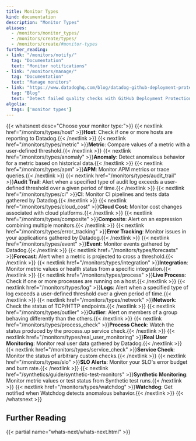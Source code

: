 ```yaml
---
title: Monitor Types
kind: documentation
description: "Monitor Types"
aliases:
  - /monitors/monitor_types/
  - /monitors/create/types/
  - /monitors/create/#monitor-types
further_reading:
- link: "/monitors/notify/"
  tag: "Documentation"
  text: "Monitor notifications"
- link: "/monitors/manage/"
  tag: "Documentation"
  text: "Manage monitors"
- link: "https://www.datadoghq.com/blog/datadog-github-deployment-protection-rules/"
  tag: "Blog"
  text: "Detect failed quality checks with GitHub Deployment Protection Rules and Datadog"
algolia:
  tags: ['monitor types']
---
```


{{< whatsnext desc="Choose your monitor type:">}}
{{< nextlink href="/monitors/types/host" >}}<strong>Host</strong>: Check if one or more hosts are reporting to Datadog.{{< /nextlink >}}
{{< nextlink href="/monitors/types/metric" >}}<strong>Metric</strong>: Compare values of a metric with a user-defined threshold.{{< /nextlink >}}
{{< nextlink href="/monitors/types/anomaly" >}}<strong>Anomaly</strong>: Detect anomalous behavior for a metric based on historical data.{{< /nextlink >}}
{{< nextlink href="/monitors/types/apm" >}}<strong>APM</strong>: Monitor APM metrics or trace queries.{{< /nextlink >}}
{{< nextlink href="/monitors/types/audit_trail" >}}<strong>Audit Trail</strong>: Alert when a specified type of audit log exceeds a user-defined threshold over a given period of time.{{< /nextlink >}}
{{< nextlink href="/monitors/types/ci" >}}<strong>CI</strong>: Monitor CI pipelines and tests data gathered by Datadog.{{< /nextlink >}}
{{< nextlink href="/monitors/types/cloud_cost" >}}<strong>Cloud Cost</strong>: Monitor cost changes associated with cloud platforms.{{< /nextlink >}}
{{< nextlink href="/monitors/types/composite" >}}<strong>Composite</strong>: Alert on an expression combining multiple monitors.{{< /nextlink >}}
{{< nextlink href="/monitors/types/error_tracking" >}}<strong>Error Tracking</strong>: Monitor issues in your applications gathered by Datadog.{{< /nextlink >}}
{{< nextlink href="/monitors/types/event" >}}<strong>Event</strong>: Monitor events gathered by Datadog.{{< /nextlink >}}
{{< nextlink href="/monitors/types/forecasts" >}}<strong>Forecast</strong>: Alert when a metric is projected to cross a threshold.{{< /nextlink >}}
{{< nextlink href="/monitors/types/integration" >}}<strong>Integration</strong>: Monitor metric values or health status from a specific integration.{{< /nextlink >}}
{{< nextlink href="/monitors/types/process" >}}<strong>Live Process</strong>: Check if one or more processes are running on a host.{{< /nextlink >}}
{{< nextlink href="/monitors/types/log" >}}<strong>Logs</strong>: Alert when a specified type of log exceeds a user-defined threshold over a given period of time.{{< /nextlink >}}
{{< nextlink href="/monitors/types/network" >}}<strong>Network</strong>: Check the status of TCP/HTTP endpoints.{{< /nextlink >}}
{{< nextlink href="/monitors/types/outlier" >}}<strong>Outlier</strong>: Alert on members of a group behaving differently than the others.{{< /nextlink >}}
{{< nextlink href="/monitors/types/process_check" >}}<strong>Process Check</strong>: Watch the status produced by the process.up service check.{{< /nextlink >}}
{{< nextlink href="/monitors/types/real_user_monitoring" >}}<strong>Real User Monitoring</strong>: Monitor real user data gathered by Datadog.{{< /nextlink >}}
{{< nextlink href="/monitors/types/service_check" >}}<strong>Service Check</strong>: Monitor the status of arbitrary custom checks.{{< /nextlink >}}
{{< nextlink href="/monitors/types/slo" >}}<strong>SLO Alerts</strong>: Monitor your SLO's error budget and burn rate.{{< /nextlink >}}
{{< nextlink href="/synthetics/guide/synthetic-test-monitors" >}}<strong>Synthetic Monitoring</strong>: Monitor metric values or test status from Synthetic test runs.{{< /nextlink >}}
{{< nextlink href="/monitors/types/watchdog" >}}<strong>Watchdog</strong>: Get notified when Watchdog detects anomalous behavior.{{< /nextlink >}}
{{< /whatsnext >}}


## Further Reading

{{< partial name="whats-next/whats-next.html" >}}

